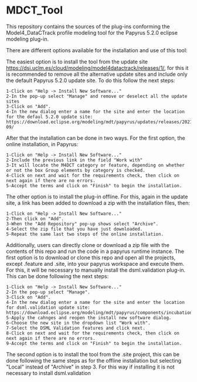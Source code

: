 # MDCT_Tool

This repository contains the sources of the plug-ins conforming the Model4_DataCTrack profile modeling tool for the Papyrus 5.2.0 eclipse modeling plug-in.

There are different options available for the installation and use of this tool:

  The easiest option is to install the tool from the update site https://dsi.uclm.es/cloud/modeling/model4datactrack/releases/1/, for this it is recommended to remove all the alternative update sites and include only the default Papyrus 5.2.0 update site. To do this follow the next steps:
    
    1-Click on "Help -> Install New Software..." 
    2-In the pop-up select "Manage" and remove or deselect all the update sites
    3-Click on "Add".
    4-In the new dialog enter a name for the site and enter the location for the defaul 5.2.0 update site: https://download.eclipse.org/modeling/mdt/papyrus/updates/releases/2021-09/
  
  
  After that the installation can be done in two ways. For the first option, the online installation, in Papyrus:
    
    1-Click on "Help -> Install New Software..."    
    2-Include the previous link in the field "Work with"     
    3-It will locate the M4DCT category or feature, depending on whether or not the box Group elements by category is checked.    
    4-Click on next and wait for the requirements check, then click on next again if there are no errors.    
    5-Accept the terms and click on "Finish" to begin the installation. 
  
  The other option is to install the plug-in offline. For this, again in the update site, a link has been added to download a zip with the installation files, then:
    
    1-Click on "Help -> Install New Software..."
    2-Then click on "Add".
    3-When the "Add Repository" pop-up shows select "Archive".
    4-Select the zip file that you have just downloaded.
    5-Repeat the same last two steps of the online installation. 
  
  Additionally, users can directly clone or download a zip file with the contents of this repo and run the code in a papyrus runtime instance. The first option is to download or clone this repo and open all the projects, except .feature and .site, into your papyrus workspace and execute them. For this, it will be necessary to manually install the dsml.validation plug-in. This can be done following the next steps:
    
    1-Click on "Help -> Install New Software..."
    2-In the pop-up select "Manage".
    3-Click on "Add".
    4-In the new dialog enter a name for the site and enter the location for dsml.validation update site: https://download.eclipse.org/modeling/mdt/papyrus/components/incubation/dsml.validation/updates/oxygen/1.2.0/
    5-Apply the cahnges and reopen the install new software dialog.
    6-Choose the new site in the dropdown list "Work with".
    7-Select the DSML Validation features and click next.
    8-Click on next and wait for the requirements check, then click on next again if there are no errors.
    9-Accept the terms and click on "Finish" to begin the installation. 
  
  The second option is to install the tool from the .site project, this can be done following the same steps as for the offline installation but selecting "Local" instead of "Archive" in step 3. For this way if installing it is not necessary to install dsml.validation
